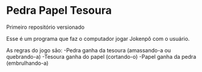 # Pedra Papel Tesoura
 Primeiro repositório versionado

Esse é um programa que faz o computador jogar Jokenpô com o usuário.

As regras do jogo são:
-Pedra ganha da tesoura (amassando-a ou quebrando-a)
-Tesoura ganha do papel (cortando-o)
-Papel ganha da pedra (embrulhando-a)

